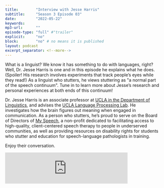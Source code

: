 ```yaml
---
title:        "Interview with Jesse Harris"
subtitle:     "Season 3 Episode 03"
date:         "2022-05-22"
keywords:
mp3-url:      ""
episode-type: "full" #"trailer"
explicit:     "no"
block:        "no" # no means it is published
layout: podcast
excerpt_separator: <!--more-->
---
```

What is a linguist? We know it has something to do with languages, right? Well, Dr. Jesse Harris is one and in this episode he explains what he does. (Spoiler! His research involves experiments that track people’s eyes while they read!) As a linguist who stutters, he views stuttering as "a normal part of the speech continuum". Tune in to learn more about Jesse’s research and personal experiences at both ends of this continuum!

Dr. Jesse Harris is an associate professor at [UCLA in the Department of Linguistics](https://linguistics.ucla.edu/person/jesse-harris/), and advises the [UCLA Language Processing Lab](http://processing.linguistics.ucla.edu/). He investigates how the brain figures out meaning when engaged in communication. As a person who stutters, he’s proud to serve on the Board of Directors of [My Speech](https://myspeechapp.org/), a non-profit dedicated to facilitating access to high-quality, client-centered speech therapy to people in underserved communities, as well as providing resources on disability rights for students who stutter and education for speech-language pathologists in training.

Enjoy their conversation.

<iframe src="https://anchor.fm/somestutterluh/embed/episodes/Interview-with-Dr--Jesse-Harris-e1injqm" height="102px" width="400px" frameborder="0" scrolling="no"></iframe>
